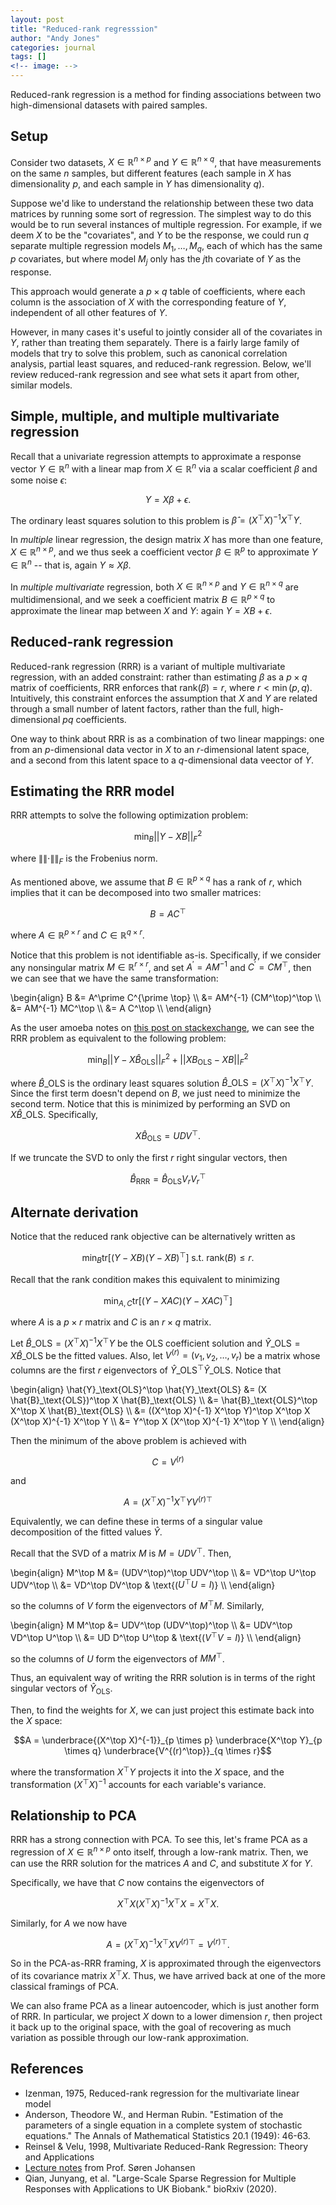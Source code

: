 ```yaml
---
layout: post
title: "Reduced-rank regresssion"
author: "Andy Jones"
categories: journal
tags: []
<!-- image: -->
---
```



Reduced-rank regression is a method for finding associations between two high-dimensional datasets with paired samples.

## Setup

Consider two datasets, $X \in \mathbb{R}^{n \times p}$ and $Y \in \mathbb{R}^{n \times q}$, that have measurements on the same $n$ samples, but different features (each sample in $X$ has dimensionality $p$, and each sample in $Y$ has dimensionality $q$).

Suppose we'd like to understand the relationship between these two data matrices by running some sort of regression. The simplest way to do this would be to run several instances of multiple regression. For example, if we deem $X$ to be the "covariates", and $Y$ to be the response, we could run $q$ separate multiple regression models $M_1, \dots, M_q$, each of which has the same $p$ covariates, but where model $M_j$ only has the $j$th covariate of $Y$ as the response.

This approach would generate a $p \times q$ table of coefficients, where each column is the association of $X$ with the corresponding feature of $Y$, independent of all other features of $Y$.

However, in many cases it's useful to jointly consider all of the covariates in $Y$, rather than treating them separately. There is a fairly large family of models that try to solve this problem, such as canonical correlation analysis, partial least squares, and reduced-rank regression. Below, we'll review reduced-rank regression and see what sets it apart from other, similar models.

## Simple, multiple, and multiple multivariate regression

Recall that a univariate regression attempts to approximate a response vector $Y \in \mathbb{R}^n$ with a linear map from $X \in \mathbb{R}^n$ via a scalar coefficient $\beta$ and some noise $\epsilon$:

$$Y = X \beta + \epsilon.$$

The ordinary least squares solution to this problem is $\hat{\beta} = (X^\top X)^{-1} X^\top Y$.

In *multiple* linear regression, the design matrix $X$ has more than one feature, $X \in \mathbb{R}^{n \times p}$, and we thus seek a coefficient vector $\beta \in \mathbb{R}^{p}$ to approximate $Y \in \mathbb{R}^n$ -- that is, again $Y \approx X\beta$.

In *multiple multivariate* regression, both $X \in \mathbb{R}^{n \times p}$ and $Y \in \mathbb{R}^{n \times q}$ are multidimensional, and we seek a coefficient matrix $B \in \mathbb{R}^{p \times q}$ to approximate the linear map between $X$ and $Y$: again $Y = XB + \epsilon$.

## Reduced-rank regression

Reduced-rank regression (RRR) is a variant of multiple multivariate regression, with an added constraint: rather than estimating $\beta$ as a $p \times q$ matrix of coefficients, RRR enforces that $\text{rank}(\beta) = r$, where $r < \min(p, q)$. Intuitively, this constraint enforces the assumption that $X$ and $Y$ are related through a small number of latent factors, rather than the full, high-dimensional $pq$ coefficients.

One way to think about RRR is as a combination of two linear mappings: one from an $p$-dimensional data vector in $X$ to an $r$-dimensional latent space, and a second from this latent space to a $q$-dimensional data veector of $Y$.

## Estimating the RRR model

RRR attempts to solve the following optimization problem:

$$\min_{B} ||Y - X B||_F^2$$

where $\|\|\cdot\|\|_F$ is the Frobenius norm.

As mentioned above, we assume that $B \in \mathbb{R}^{p \times q}$ has a rank of $r$, which implies that it can be decomposed into two smaller matrices:

$$B = AC^\top$$

where $A \in \mathbb{R}^{p \times r}$ and $C \in \mathbb{R}^{q \times r}$.

Notice that this problem is not identifiable as-is. Specifically, if we consider any nonsingular matrix $M \in \mathbb{R}^{r \times r}$, and set $A^\prime = AM^{-1}$ and $C^\prime = CM^\top$, then we can see that we have the same transformation:

\begin{align} B &= A^\prime C^{\prime \top} \\\ &= AM^{-1} (CM^\top)^\top \\\ &= AM^{-1} MC^\top \\\ &= A C^\top \\\ \end{align}


As the user amoeba notes on [this post on stackexchange](https://stats.stackexchange.com/questions/152517/what-is-reduced-rank-regression-all-about), we can see the RRR problem as equivalent to the following problem:

$$\min_B ||Y - X\hat{B}_{\text{OLS}}||_F^2 + ||XB_{\text{OLS}} - XB||_F^2$$

where $\hat{B}\_{\text{OLS}}$ is the ordinary least squares solution $\hat{B}\_{\text{OLS}} = (X^\top X)^{-1} X^\top Y$. Since the first term doesn't depend on $B$, we just need to minimize the second term. Notice that this is minimized by performing an SVD on $X\hat{B}\_{\text{OLS}}$. Specifically,

$$X\hat{B}_{\text{OLS}} = UDV^\top.$$

If we truncate the SVD to only the first $r$ right singular vectors, then

$$\hat{B}_{\text{RRR}} = \hat{B}_{\text{OLS}} V_r V_r^\top$$

## Alternate derivation

Notice that the reduced rank objective can be alternatively written as 

$$\min_{B} \text{tr}\left[ (Y - XB) (Y - XB)^\top \right] \; \text{s.t. rank$(B) \leq r$}.$$

Recall that the rank condition makes this equivalent to minimizing 

$$\min_{A, C} \text{tr}\left[ (Y - XAC) (Y - XAC)^\top \right]$$

where $A$ is a $p \times r$ matrix and $C$ is an $r \times q$ matrix.

Let $\hat{B}\_\text{OLS} = (X^\top X)^{-1} X^\top Y$ be the OLS coefficient solution and  $\hat{Y}\_\text{OLS} = X \hat{B}\_\text{OLS}$ be the fitted values. Also, let $V^{(r)} = (v_1, v_2, \dots, v_r)$ be a matrix whose columns are the first $r$ eigenvectors of $\hat{Y}\_\text{OLS}^\top \hat{Y}\_\text{OLS}$. Notice that

\begin{align} \hat{Y}\_\text{OLS}^\top \hat{Y}\_\text{OLS} &= (X \hat{B}\_\text{OLS})^\top X \hat{B}\_\text{OLS} \\\ &= \hat{B}\_\text{OLS}^\top X^\top X \hat{B}\_\text{OLS} \\\ &= ((X^\top X)^{-1} X^\top Y)^\top X^\top X (X^\top X)^{-1} X^\top Y \\\ &= Y^\top X (X^\top X)^{-1}  X^\top Y \\\ \end{align}

Then the minimum of the above problem is achieved with 

$$C = V^{(r)}$$

and 

$$A = (X^\top X)^{-1} X^\top Y V^{(r)\top}$$

Equivalently, we can define these in terms of a singular value decomposition of the fitted values $\hat{Y}$.

Recall that the SVD of a matrix $M$ is $M = UDV^\top$. Then,

\begin{align} M^\top M &= (UDV^\top)^\top UDV^\top \\\ &= VD^\top U^\top UDV^\top \\\ &= VD^\top DV^\top  & \text{($U^\top U = I$)} \\\ \end{align}

so the columns of $V$ form the eigenvectors of $M^\top M$. Similarly,

\begin{align} M M^\top &= UDV^\top (UDV^\top)^\top \\\ &= UDV^\top VD^\top U^\top \\\ &= UD D^\top U^\top  & \text{($V^\top V = I$)} \\\ \end{align}

so the columns of $U$ form the eigenvectors of $MM^\top$.

Thus, an equivalent way of writing the RRR solution is in terms of the right singular vectors of $\hat{Y}_\text{OLS}$.


Then, to find the weights for $X$, we can just project this estimate back into the $X$ space:

$$A = \underbrace{(X^\top X)^{-1}}_{p \times p} \underbrace{X^\top Y}_{p \times q} \underbrace{V^{(r)^\top}}_{q \times r}$$

where the transformation $X^\top Y$ projects it into the $X$ space, and the transformation $(X^\top X)^{-1}$ accounts for each variable's variance.


## Relationship to PCA

RRR has a strong connection with PCA. To see this, let's frame PCA as a regression of $X \in \mathbb{R}^{n \times p}$ onto itself, through a low-rank matrix. Then, we can use the RRR solution for the matrices $A$ and $C$, and substitute $X$ for $Y$. 

Specifically, we have that $C$ now contains the eigenvectors of 

$$X^\top X (X^\top X)^{-1}  X^\top X = X^\top X.$$

Similarly, for $A$ we now have

$$A = (X^\top X)^{-1} X^\top X V^{(r)\top} = V^{(r)\top}.$$

So in the PCA-as-RRR framing, $X$ is approximated through the eigenvectors of its covariance matrix $X^\top X$. Thus, we have arrived back at one of the more classical framings of PCA.

We can also frame PCA as a linear autoencoder, which is just another form of RRR. In particular, we project $X$ down to a lower dimension $r$, then project it back up to the original space, with the goal of recovering as much variation as possible through our low-rank approximation.

## References

- Izenman, 1975, Reduced-rank regression for the multivariate linear model
- Anderson, Theodore W., and Herman Rubin. "Estimation of the parameters of a single equation in a complete system of stochastic equations." The Annals of Mathematical Statistics 20.1 (1949): 46-63.
- Reinsel & Velu, 1998, Multivariate Reduced-Rank Regression: Theory and Applications
- [Lecture notes](http://web.math.ku.dk/~sjo/papers/ReducedRankRegression.pdf) from Prof. Søren Johansen
- Qian, Junyang, et al. "Large-Scale Sparse Regression for Multiple Responses with Applications to UK Biobank." bioRxiv (2020).

